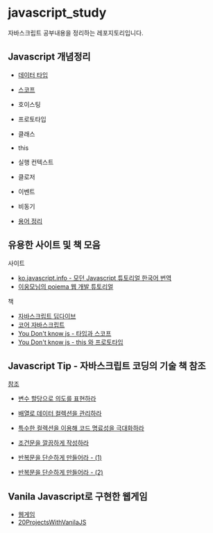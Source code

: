# javascript_study
자바스크립트 공부내용을 정리하는 레포지토리입니다.



## Javascript 개념정리

- [데이터 타입](./conceptNote/데이터선언.md)

- [스코프](./conceptNote/scope.md)

- 호이스팅
- 프로토타입
- 클래스
- this
- 실행 컨텍스트
- 클로저
- 이벤트
- 비동기

- [용어 정리](./conceptNote/용어정리.md)

## 유용한 사이트 및 책 모음

사이트

- [ko.javascript.info - 모던 Javascript 튜토리얼 한국어 번역](https://ko.javascript.info/)
- [이웅모님의 poiema 웹 개발 튜토리얼](https://poiemaweb.com/)



책

- [자바스크립트 딥다이브](http://www.yes24.com/Product/Goods/92742567?OzSrank=1)
- [코어 자바스크립트](http://www.yes24.com/Product/Goods/78586788)
- [You Don't know js - 타입과 스코프](http://www.yes24.com/Product/Goods/43219481)
- [You Don't know js - this 와 프로토타입](http://www.yes24.com/Product/Goods/44132601)



## Javascript Tip - 자바스크립트 코딩의 기술 책 참조

[참조](https://github.com/jsmapr1/simplifying-js)

- [변수 할당으로 의도를 표현하라](./javascriptTip/variable.md)
- [배열로 데이터 컬렉션을 관리하라](./javascriptTip/array.md)

- [특수한 컬렉션을 이용해 코드 명료성을 극대화하라](./javascriptTip/collection.md)

- [조건문을 깔끔하게 작성하라](./javascriptTip/condition.md)

- [반복문을 단순하게 만들어라 - (1)](./javascriptTip/loop1)

- [반복문을 단순하게 만들어라 - (2)](./javascriptTip/loop2)



## Vanila Javascript로 구현한 웹게임

- [웹게임](https://kyun2da.github.io/Javascript_Concept_Note/site/index.html)
- [20ProjectsWithVanilaJS](./20projectsWithVanilaJS)